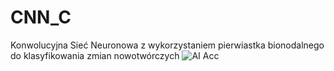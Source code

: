 # CNN_C
Konwolucyjna Sieć Neuronowa z wykorzystaniem pierwiastka bionodalnego do klasyfikowania zmian nowotwórczych
![AI Acc](https://github.com/SXC-150/CNN_C/assets/98900646/a7980a10-9e4c-4473-a6c3-ca85ba257959)
